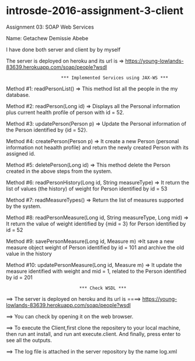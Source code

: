 # introsde-2016-assignment-3-client
Assignment 03: SOAP Web Services

Name: Getachew Demissie Abebe

I have done both server and client by by myself

The server is deployed on heroku and its url is => https://young-lowlands-83639.herokuapp.com/soap/people?wsdl


                         *** Implemented Services using JAX-WS ***
                         
Method #1: readPersonList() => This method list all the people in the my database.

Method #2: readPerson(Long id) => Displays all the Personal information plus current health profile of person with id = 52.

Method #3: updatePerson(Person p) => Update the Personal information of the Person identified by {id = 52}.

Method #4: createPerson(Person p) => It create a new Person (personal information not heaalth profile) and return the newly created Person with its assigned id.

Method #5: deletePerson(Long id) => This method delete the Person created in the above steps from the system.

Method #6: readPersonHistory(Long id, String measureType) => It return the list of values (the history) of weight for Person identified by id = 53

Method #7: readMeasureTypes() => Return the list of measures supported by the system.

Method #8: readPersonMeasure(Long id, String measureType, Long mid) => It return the value of weight identified by {mid = 3} for Person identified by id = 52

Method #9: savePersonMeasure(Long id, Measure m) =>It save a new measure object weight of Person identified by id = 101 and archive the old value in the history

Method #10: updatePersonMeasure(Long id, Measure m) => It update the measure identified with weight and mid = 1, related to the Person identified by id = 201


                                *** Check WSDL ***
                                
==> The server is deployed on heroku and its url is ====> https://young-lowlands-83639.herokuapp.com/soap/people?wsdl

==> You can check by opening it on the web browser.

==> To execute the Client,first clone the repositery to your local machine, then run ant install, and run ant execute.client. And finally, press enter to see all the outputs.

==> The log file is attached in the server repository by the name log.xml
